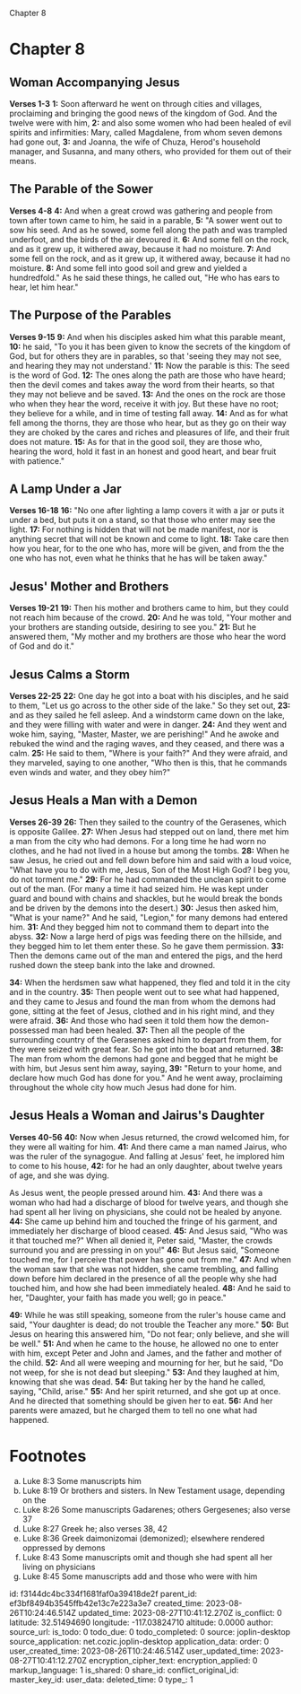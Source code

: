 Chapter 8

# Chapter 8
## Woman Accompanying Jesus
**Verses 1-3**
**1:** Soon afterward he went on through cities and villages, proclaiming and bringing the good news of the kingdom of God. And the twelve were with him,
**2:** and also some women who had been healed of evil spirits and infirmities: Mary, called Magdalene, from whom seven demons had gone out,
**3:** and Joanna, the wife of Chuza, Herod's household manager, and Susanna, and many others, who provided for them out of their means. 

## The Parable of the Sower
**Verses 4-8**
**4:** And when a great crowd was gathering and people from town after town came to him, he said in a parable,
**5:** "A sower went out to sow his seed. And as he sowed, some fell along the path and was trampled underfoot, and the birds of the air devoured it.
**6:** And some fell on the rock, and as it grew up, it withered away, because it had no moisture.
**7:** And some fell on the rock, and as it grew up, it withered away, because it had no moisture.
**8:** And some fell into good soil and grew and yielded a hundredfold." As he said these things, he called out, "He who has ears to hear, let him hear."

## The Purpose of the Parables
**Verses 9-15**
**9:** And when his disciples asked him what this parable meant,
**10:** he said, "To you it has been given to know the secrets of the kingdom of God, but for others they are in parables, so that 'seeing they may not see, and hearing they may not understand.'
**11:** Now the parable is this: The seed is the word of God.
**12:** The ones along the path are those who have heard; then the devil comes and takes away the word from their hearts, so that they may not believe and be saved.
**13:** And the ones on the rock are those who when they hear the word, receive it with joy. But these have no root; they believe for a while, and in time of testing fall away.
**14:** And as for what fell among the thorns, they are those who hear, but as they go on their way they are choked by the cares and riches and pleasures of life, and their fruit does not mature.
**15:** As for that in the good soil, they are those who, hearing the word, hold it fast in an honest and good heart, and bear fruit with patience."

## A Lamp Under a Jar
**Verses 16-18**
**16:** "No one after lighting a lamp covers it with a jar or puts it under a bed, but puts it on a stand, so that those who enter may see the light.
**17:** For nothing is hidden that will not be made manifest, nor is anything secret that will not be known and come to light.
**18:** Take care then how you hear, for to the one who has, more will be given, and from the the one who has not, even what he thinks that he has will be taken away."

## Jesus' Mother and Brothers
**Verses 19-21**
**19:** Then his mother and brothers came to him, but they could not reach him because of the crowd.
**20:** And he was told, "Your mother and your brothers are standing outside, desiring to see you."
**21:** But he answered them, "My mother and my brothers are those who hear the word of God and do it."

## Jesus Calms a Storm
**Verses 22-25**
**22:** One day he got into a boat with his disciples, and he said to them, "Let us go across to the other side of the lake." So they set out,
**23:** and as they sailed he fell asleep. And a windstorm came down on the lake, and they were filling with water and were in danger.
**24:** And they went and woke him, saying, "Master, Master, we are perishing!" And he awoke and rebuked the wind and the raging waves, and they ceased, and there was a calm.
**25:** He said to them, "Where is your faith?" And they were afraid, and they marveled, saying to one another, "Who then is this, that he commands even winds and water, and they obey him?"

## Jesus Heals a Man with a Demon
**Verses 26-39**
**26:** Then they sailed to the country of the Gerasenes, which is opposite Galilee.
**27:** When Jesus had stepped out on land, there met him a man from the city who had demons. For a long time he had worn no clothes, and he had not lived in a house but among the tombs.
**28:** When he saw Jesus, he cried out and fell down before him and said with a loud voice, "What have you to do with me, Jesus, Son of the Most High God? I beg you, do not torment me."
**29:** For he had commanded the unclean spirit to come out of the man. (For many a time it had seized him. He was kept under guard and bound with chains and shackles, but he would break the bonds and be driven by the demons into the desert.)
**30:** Jesus then asked him, "What is your name?" And he said, "Legion," for many demons had entered him.
**31:** And they begged him not to command them to depart into the abyss.
**32:** Now a large herd of pigs was feeding there on the hillside, and they begged him to let them enter these. So he gave them permission.
**33:** Then the demons came out of the man and entered the pigs, and the herd rushed down the steep bank into the lake and drowned.

**34:** When the herdsmen saw what happened, they fled and told it in the city and in the country.
**35:** Then people went out to see what had happened, and they came to Jesus and found the man from whom the demons had gone, sitting at the feet of Jesus, clothed and in his right mind, and they were afraid.
**36:** And those who had seen it told them how the demon-possessed man had been healed.
**37:** Then all the people of the surrounding country of the Gerasenes asked him to depart from them, for they were seized with great fear. So he got into the boat and returned.
**38:** The man from whom the demons had gone and begged that he might be with him, but Jesus sent him away, saying,
**39:** "Return to your home, and declare how much God has done for you." And he went away, proclaiming throughout the whole city how much Jesus had done for him.

## Jesus Heals a Woman and Jairus's Daughter
**Verses 40-56**
**40:** Now when Jesus returned, the crowd welcomed him, for they were all waiting for him.
**41:** And there came a man named Jairus, who was the ruler of the synagogue. And falling at Jesus' feet, he implored him to come to his house,
**42:** for he had an only daughter, about twelve years of age, and she was dying.

As Jesus went, the people pressed around him.
**43:** And there was a woman who had had a discharge of blood for twelve years, and though she had spent all her living on physicians, she could not be healed by anyone.
**44:** She came up behind him and touched the fringe of his garment, and immediately her discharge of blood ceased.
**45:** And Jesus said, "Who was it that touched me?" When all denied it, Peter said, "Master, the crowds surround you and are pressing in on you!"
**46:** But Jesus said, "Someone touched me, for I perceive that power has gone out from me."
**47:** And when the woman saw that she was not hidden, she came trembling, and falling down before him declared in the presence of all the people why she had touched him, and how she had been immediately healed.
**48:** And he said to her, "Daughter, your faith has made you well; go in peace."

**49:** While he was still speaking, someone from the ruler's house came and said, "Your daughter is dead; do not trouble the Teacher any more."
**50:** But Jesus on hearing this answered him, "Do not fear; only believe, and she will be well."
**51:** And when he came to the house, he allowed no one to enter with him, except Peter and John and James, and the father and mother of the child.
**52:** And all were weeping and mourning for her, but he said, "Do not weep, for she is not dead but sleeping."
**53:** And they laughed at him, knowing that she was dead.
**54:** But taking her by the hand he called, saying, "Child, arise."
**55:** And her spirit returned, and she got up at once. And he directed that something should be given her to eat.
**56:** And her parents were amazed, but he charged them to tell no one what had happened.

# Footnotes
<ol type='a'>
	<li>Luke 8:3 Some manuscripts him</li>
	<li>Luke 8:19 Or brothers and sisters. In New Testament usage, depending on the</li>
	<li>Luke 8:26 Some manuscripts Gadarenes; others Gergesenes; also verse 37</li>
	<li>Luke 8:27 Greek he; also verses 38, 42</li>
	<li>Luke 8:36 Greek daimonizomai (demonized); elsewhere rendered oppressed by demons</li>
	<li>Luke 8:43 Some manuscripts omit and though she had spent all her living on physicians</li>
	<li>Luke 8:45 Some manuscripts add and those who were with him</li>
</ol>


id: f3144dc4bc334f1681faf0a39418de2f
parent_id: ef3bf8494b3545ffb42e13c7e223a3e7
created_time: 2023-08-26T10:24:46.514Z
updated_time: 2023-08-27T10:41:12.270Z
is_conflict: 0
latitude: 32.51494690
longitude: -117.03824710
altitude: 0.0000
author: 
source_url: 
is_todo: 0
todo_due: 0
todo_completed: 0
source: joplin-desktop
source_application: net.cozic.joplin-desktop
application_data: 
order: 0
user_created_time: 2023-08-26T10:24:46.514Z
user_updated_time: 2023-08-27T10:41:12.270Z
encryption_cipher_text: 
encryption_applied: 0
markup_language: 1
is_shared: 0
share_id: 
conflict_original_id: 
master_key_id: 
user_data: 
deleted_time: 0
type_: 1